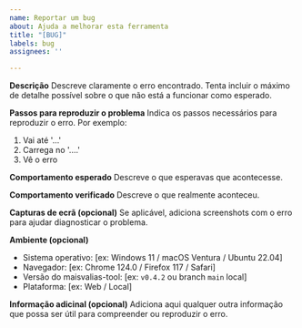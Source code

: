 ```yaml
---
name: Reportar um bug
about: Ajuda a melhorar esta ferramenta
title: "[BUG]"
labels: bug
assignees: ''

---
```


**Descrição**
Descreve claramente o erro encontrado. Tenta incluir o máximo de detalhe possível sobre o que não está a funcionar como esperado.

**Passos para reproduzir o problema**
Indica os passos necessários para reproduzir o erro. Por exemplo:
1. Vai até '...'
2. Carrega no '....'
3. Vê o erro

**Comportamento esperado**
Descreve o que esperavas que acontecesse.

**Comportamento verificado**
Descreve o que realmente aconteceu.

**Capturas de ecrã (opcional)**
Se aplicável, adiciona screenshots com o erro para ajudar diagnosticar o problema.

**Ambiente (opcional)**
- Sistema operativo: [ex: Windows 11 / macOS Ventura / Ubuntu 22.04]
- Navegador: [ex: Chrome 124.0 / Firefox 117 / Safari]
- Versão do maisvalias-tool: [ex: `v0.4.2` ou branch `main` local]
- Plataforma: [ex: Web / Local]

**Informação adicinal (opcional)**
Adiciona aqui qualquer outra informação que possa ser útil para compreender ou reproduzir o erro.
